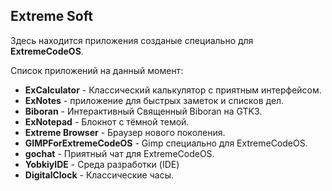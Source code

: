 ## Extreme Soft
Здесь находится приложения созданые специально для **ExtremeCodeOS**.

Список приложений на данный момент:

- **ExCalculator** - Классический калькулятор с приятным интерфейсом.
- **ExNotes** - приложение для быстрых заметок и списков дел.
- **Biboran** - Интерактивный Священный Biboran на GTK3.
- **ExNotepad** - Блокнот с тёмной темой.
- **Extreme Browser** - Браузер нового поколения.
- **GIMPForExtremeCodeOS** - Gimp специально для ExtremeCodeOS.
- **gochat** - Приятный чат для ExtremeCodeOS.
- **YobkiyIDE** - Среда разработки (IDE)
- **DigitalClock** - Классические часы.